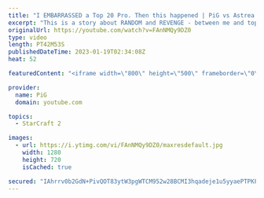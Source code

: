 ```yaml
---
title: "I EMBARRASSED a Top 20 Pro. Then this happened | PiG vs Astrea - StarCraft 2"
excerpt: "This is a story about RANDOM and REVENGE - between me and top 20 player in the world, Astrea, also known as Chadstrea -- 🐷 Second Channel for Learning StarCraft 2: https://www.youtube.com/c/PiGRandom 🐷 Third Channel for Daily Pro Casts: https://www.youtube.com/c/PiGCasts -- 🐷 Watch live at https://www.twitch.tv/x5_pig"
originalUrl: https://youtube.com/watch?v=FAnNMQy9DZ0
type: video
length: PT42M53S
publishedDateTime: 2023-01-19T02:34:08Z
heat: 52

featuredContent: "<iframe width=\"800\" height=\"500\" frameborder=\"0\" src=\"https://www.youtube.com/embed/FAnNMQy9DZ0\" allow=\"accelerometer; autoplay; encrypted-media; gyroscope; picture-in-picture\" allowfullscreen></iframe>"

provider:
  name: PiG
  domain: youtube.com

topics:
  - StarCraft 2

images:
  - url: https://i.ytimg.com/vi/FAnNMQy9DZ0/maxresdefault.jpg
    width: 1280
    height: 720
    isCached: true

secured: "IAhrrv0b2GdN+PivQOT83ytW3pgWTCM952w28BCMI3hqadeje1u5yyaePTPKF7nPmaqv1IEQxikYwghtACUhI6KbK9+ITmFsfqRtVNSI/gss76EEtCCW/ZXcAZlgY7ne77oRG1w1oPN8/qZ1HZ9MRr8tFYPXdQ1ohKmdclafxFB700hZ9jSU/AgFyT+WMQmBOqCNrXHjvRCe30s43POG4x4aJjvHcLjjUOWQ/7PVZg7C2icNvmEm0n1wEwjv3IRY/Igz1Un6x7fmvHWJHUg4APBfL42hovpdwdQzCrx+l/z5Aa4kGgC8kctkomOTtUVbZx7WRccMeVlAbhfrKtIpkJZiFGeX7B8PkBWHtcqQj+cGFKGsDPfBZa2nvT8O48NzZ5zWTF3S98LrYbs4eAmxL2RZnxD1wzZs91RY24skmVQ=;H8j+o3I+6P0/trt2ZPOIpA=="
---
```


